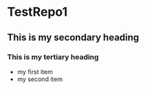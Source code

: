 # TestRepo1
## This is my secondary heading
### This is my tertiary heading
* my first item
* my second item
